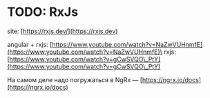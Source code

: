 # TODO: RxJs

site: [https://rxjs.dev/](https://rxjs.dev)

angular + rxjs: [https://www.youtube.com/watch?v=NaZwVUHnmfE](https://www.youtube.com/watch?v=NaZwVUHnmfE)\
rxjs: [https://www.youtube.com/watch?v=gCwSVQO\_PtY](https://www.youtube.com/watch?v=gCwSVQO\_PtY)

На самом деле надо погружаться в NgRx — [https://ngrx.io/docs](https://ngrx.io/docs)
